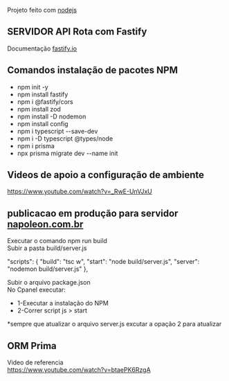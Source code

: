 Projeto feito com [nodejs](https://nodejs.org/en/) 

## SERVIDOR API Rota com Fastify

Documentação [fastify.io](https://www.fastify.io/) 

## Comandos instalação de pacotes NPM

* npm init -y
* npm install fastify
* npm i @fastify/cors
* npm install zod
* npm install -D nodemon
* npm install config
* npm i typescript --save-dev
* npm i -D typescript @types/node
* npm i prisma
* npx prisma migrate dev --name init  


## Videos de apoio a configuração de ambiente

https://www.youtube.com/watch?v=_RwE-UnVJxU


## publicacao em produção para servidor [napoleon.com.br](https://napoleon.com.br/)  
Executar o comando npm run build <br/>
Subir a pasta build/server.js  <br/>

"scripts": {
    "build": "tsc w",
    "start": "node build/server.js",
    "server": "nodemon build/server.js"
  },

Subir o arquivo package.json <br/>
No Cpanel executar: <br/>
 * 1-Executar a instalação do NPM
 * 2-Correr script js > start

 *sempre que atualizar o arquivo server.js excutar a opação 2 para atualizar<br/>

## ORM Prima
Video de referencia <br/>
https://www.youtube.com/watch?v=btaePK6RzgA

